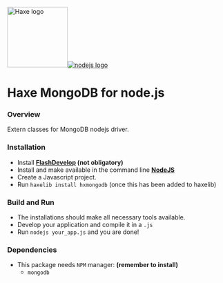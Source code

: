 ![<img src="http://media.mongodb.org/logo-mongodb-header.png" alt="MongoDB logo">](http://www.mongodb.org)[<img src="http://haxe.org/img/haxe-logo-horizontal.svg" alt="Haxe logo" width="140">](http://haxe.org)[<img src="http://nodejs.org/images/logos/nodejs.png" alt="nodejs logo">](http://nodejs.org/images/logos/nodejs.png)
# Haxe MongoDB for node.js

### Overview

Extern classes for MongoDB nodejs driver.  

### Installation

* Install **[FlashDevelop](http://www.flashdevelop.org/community/viewforum.php?f=11) (not obligatory)**
* Install and make available in the command line **[NodeJS](http://nodejs.org/)**
* Create a Javascript project.
* Run `haxelib install hxmongodb` (once this has been added to haxelib)

### Build and Run

* The installations should make all necessary tools available.
* Develop your application and compile it in a `.js`
* Run `nodejs your_app.js` and you are done!
 
### Dependencies

* This package needs `NPM` manager: **(remember to install)**
  * `mongodb`
